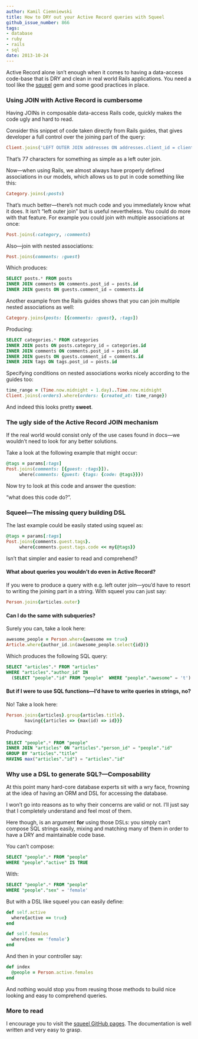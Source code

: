 ```yaml
---
author: Kamil Ciemniewski
title: How to DRY out your Active Record queries with Squeel
github_issue_number: 866
tags:
- database
- ruby
- rails
- sql
date: 2013-10-24
---
```




Active Record alone isn’t enough when it comes to having a data-access code-base that is DRY and clean in real world Rails applications. You need a tool like the [squeel](https://github.com/activerecord-hackery/squeel) gem and some good practices in place.

### Using JOIN with Active Record is cumbersome

Having JOINs in composable data-access Rails code, quickly makes the code ugly and hard to read.

Consider this snippet of code taken directly from Rails guides, that gives developer a full control over the joining part of the query:

```ruby
Client.joins('LEFT OUTER JOIN addresses ON addresses.client_id = clients.id')
```

That’s 77 characters for something as simple as a left outer join.

Now—​when using Rails, we almost always have properly defined associations in our models, which allows us to put in code something like this:

```ruby
Category.joins(:posts)
```

That’s much better—​there’s not much code and you immediately know what it does. It isn’t “left outer join” but is useful nevertheless. You could do more with that feature. For example you could join with multiple associations at once:

```ruby
Post.joins(:category, :comments)
```

Also—​join with nested associations:

```ruby
Post.joins(comments: :guest)
```

Which produces:

```sql
SELECT posts.* FROM posts
INNER JOIN comments ON comments.post_id = posts.id
INNER JOIN guests ON guests.comment_id = comments.id
```

Another example from the Rails guides shows that you can join multiple nested associations as well:

```ruby
Category.joins(posts: [{comments: :guest}, :tags])
```

Producing:

```sql
SELECT categories.* FROM categories
INNER JOIN posts ON posts.category_id = categories.id
INNER JOIN comments ON comments.post_id = posts.id
INNER JOIN guests ON guests.comment_id = comments.id
INNER JOIN tags ON tags.post_id = posts.id
```

Specifying conditions on nested associations works nicely according to the guides too:

```ruby
time_range = (Time.now.midnight - 1.day)..Time.now.midnight
Client.joins(:orders).where(orders: {created_at: time_range})
```

And indeed this looks pretty **sweet**.

### The ugly side of the Active Record JOIN mechanism

If the real world would consist only of the use cases found in docs—​we wouldn’t need to look for any better solutions.

Take a look at the following example that might occur:

```ruby
@tags = params[:tags]
Post.joins(comments: [{guest: :tags}]).
     where(comments: {guest: {tags: {code: @tags}}})
```

Now try to look at this code and answer the question:

“what does this code do?”.

### Squeel—​The missing query building DSL

The last example could be easily stated using squeel as:

```ruby
@tags = params[:tags]
Post.joins{comments.guest.tags}.
     where{comments.guest.tags.code << my{@tags}}
```

Isn’t that simpler and easier to read and comprehend?

#### What about queries you wouldn’t do even in Active Record?

If you were to produce a query with e.g. left outer join—​you’d have to resort to writing the joining part in a string. With squeel you can just say:

```ruby
Person.joins{articles.outer}
```

#### Can I do the same with subqueries?

Surely you can, take a look here:

```ruby
awesome_people = Person.where{awesome == true}
Article.where{author_id.in(awesome_people.select{id})}
```

Which produces the following SQL query:

```sql
SELECT "articles".* FROM "articles"
WHERE "articles"."author_id" IN 
  (SELECT "people"."id" FROM "people"  WHERE "people"."awesome" = 't')
```

#### But if I were to use SQL functions—​I’d have to write queries in strings, no?

No! Take a look here:

```ruby
Person.joins{articles}.group{articles.title}.
       having{{articles => {max(id) => id}}}
```

Producing:

```sql
SELECT "people".* FROM "people"
INNER JOIN "articles" ON "articles"."person_id" = "people"."id"
GROUP BY "articles"."title"
HAVING max("articles"."id") = "articles"."id"
```

### Why use a DSL to generate SQL?—​Composability

At this point many hard-core database experts sit with a wry face, frowning at the idea of having an ORM and DSL for accessing the database.

I won’t go into reasons as to why their concerns are valid or not. I’ll just say that I completely understand and feel most of them.

Here though, is an argument **for** using those DSLs: you simply can’t compose SQL strings easily, mixing and matching many of them in order to have a DRY and maintainable code base.

You can’t compose:

```sql
SELECT "people".* FROM "people"
WHERE "people"."active" IS TRUE
```

With:

```sql
SELECT "people".* FROM "people"
WHERE "people"."sex" = 'female'
```

But with a DSL like squeel you can easily define:

```ruby
def self.active
  where{active == true}
end

def self.females
  where{sex == 'female'}
end
```

And then in your controller say:

```ruby
def index
  @people = Person.active.females
end
```

And nothing would stop you from reusing those methods to build nice looking and easy to comprehend queries.

### More to read

I encourage you to visit the [squeel GitHub pages](https://github.com/activerecord-hackery/squeel). The documentation is well written and very easy to grasp.


